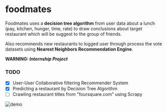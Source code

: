 # foodmates

Foodmates uses a **decision tree algorithm** from user data about a lunch (pay, kitchen, hunger, time, rate)  to draw conclusions about target restaurant which will be suggest to the group of friends. 

Also recommends new restaurants to logged user through process the vote datasets using **Nearest Neighbors Recommendation Engine**.

**WARNING: _Internship Project_**

### TODO

- [x] User-User Collaborative filtering Recommender System
- [x] Predicting a restaurant by Decision Tree Algorithm
- [ ] Crawling restaurant titles from "foursquare.com" using Scrapy

![demo](demo.gif)
